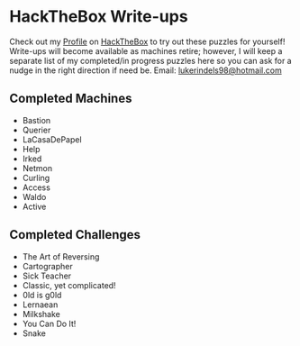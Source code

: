 # HackTheBox Write-ups

Check out my [Profile](https://www.hackthebox.eu/profile/69325) on [HackTheBox](https://www.hackthebox.eu) to try out these puzzles for yourself! Write-ups will become available as machines retire; however, I will keep a separate list of my completed/in progress puzzles here so you can ask for a nudge in the right direction if need be.
Email: lukerindels98@hotmail.com 

## Completed Machines

* Bastion
* Querier
* LaCasaDePapel
* Help
* Irked
* Netmon
* Curling
* Access
* Waldo
* Active

## Completed Challenges

* The Art of Reversing
* Cartographer
* Sick Teacher
* Classic, yet complicated!
* 0ld is g0ld
* Lernaean
* Milkshake
* You Can Do It!
* Snake
